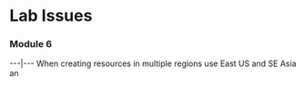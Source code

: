 # Lab Issues
### Module 6
---|---
When creating resources in multiple regions use East US and SE Asia an
